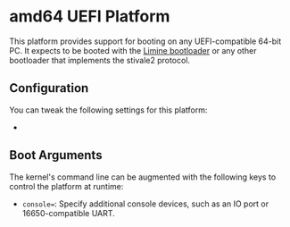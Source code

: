 # amd64 UEFI Platform
This platform provides support for booting on any UEFI-compatible 64-bit PC. It expects to be booted with the [Limine bootloader](https://limine-bootloader.org) or any other bootloader that implements the stivale2 protocol.

## Configuration
You can tweak the following settings for this platform:

- 

## Boot Arguments
The kernel's command line can be augmented with the following keys to control the platform at runtime:

- `console=`: Specify additional console devices, such as an IO port or 16650-compatible UART.
